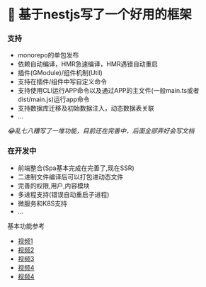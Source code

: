 # 🧬 基于nestjs写了一个好用的框架

### 支持

- monorepo的单包发布
- 依赖自动编译，HMR急速编译，HMR遇错自动重启
- 插件(GModule)/组件机制(Util)
- 支持在插件/组件中写自定义命令
- 支持使用CLI运行APP命令以及通过APP的主文件(一般main.ts或者dist/main.js)运行app命令
- 支持数据库迁移及初始数据注入，动态数据表关联
- ...


 *😂乱七八糟写了一堆功能，目前还在完善中，后面全部弄好会写文档* 

### 在开发中
- 前端整合(Spa基本完成在完善了,现在SSR)
- 二进制文件编译后可以打包进动态文件
- 完善的权限,用户,内容模块
- 多进程支持(错误自动重启子进程)
- 微服务和K8S支持
- ...


基本功能参考
- [视频1](https://lichnow.com/1.mp4)
- [视频2](https://lichnow.com/2.mp4)
- [视频3](https://lichnow.com/3.mp4)
- [视频4](https://lichnow.com/4.mp4)
- [视频4](https://lichnow.com/5.mp4)